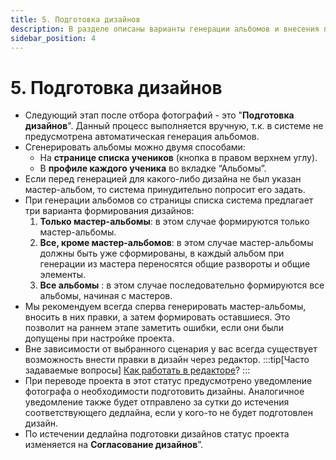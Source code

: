 ```yaml
---
title: 5. Подготовка дизайнов
description: В разделе описаны варианты генерации альбомов и внесения правок в дизайн
sidebar_position: 4
---
```


# 5. Подготовка дизайнов
* Следующий этап после отбора фотографий - это "__Подготовка дизайнов__". Данный процесс выполняется вручную, т.к. в системе не предусмотрена автоматическая генерация альбомов.
* Сгенерировать альбомы можно двумя способами:
    + На __странице списка учеников__ (кнопка в правом верхнем углу).
    + В __профиле каждого ученика__ во вкладке “Альбомы”.
* Если перед генерацией для какого-либо дизайна не был указан мастер-альбом, то система принудительно попросит его задать.
* При генерации альбомов со страницы списка система предлагает три варианта формирования дизайнов:
    1. __Только мастер-альбомы__:  в этом случае формируются только мастер-альбомы.
    2. __Все, кроме мастер-альбомов__: в этом случае мастер-альбомы должны быть уже сформированы, в каждый альбом при генерации из мастера переносятся общие развороты и общие элементы.
    3. __Все альбомы__ : в этом случае последовательно формируются все альбомы, начиная с мастеров.    
* Мы рекомендуем всегда сперва генерировать мастер-альбомы, вносить в них правки, а затем формировать оставшиеся. Это позволит на раннем этапе заметить ошибки, если они были допущены при настройке проекта.
* Вне зависимости от выбранного сценария у вас всегда существует возможность внести правки в дизайн через редактор.
:::tip[Часто задаваемые вопросы]
[Как работать в редакторе](/faq/editor-work)?
:::
* При переводе проекта в этот статус предусмотрено уведомление фотографа о необходимости подготовить дизайны. Аналогичное уведомление также будет отправлено за сутки до истечения соответствующего дедлайна, если у кого-то не будет подготовлен дизайн.
* По истечении дедлайна подготовки дизайнов статус проекта изменяется на __Согласование дизайнов__”.